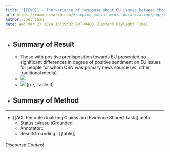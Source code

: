 ```yaml
---
title: "[[EVD]] - The variance of response about EU issues between those who got most of the news from social networks or other types of media was very small for participants who had positive predispositions toward the EU. - [[@nguyenTestingPopularNews2019]]"
url: https://roamresearch.com/#/app/dg-social-media-polarization/page/V9kqzF5Vc
author: Joel Chan
date: Wed Mar 27 2024 16:19:32 GMT-0400 (Eastern Daylight Time)
---
```


- ## Summary of Result
    - Those with positive predisposition towards EU presented no significant differences in degree of positive sentiment on EU issues for people for whom OSN was primary news source (vs. other traditional media).
    - ![](https://firebasestorage.googleapis.com/v0/b/firescript-577a2.appspot.com/o/imgs%2Fapp%2Fdg-social-media-polarization%2F9pBNo-NDbW.41.20%20AM.png?alt=media&token=e24df12f-1b2e-4120-975b-06abb2d8701b)
    - ![](https://firebasestorage.googleapis.com/v0/b/firescript-577a2.appspot.com/o/imgs%2Fapp%2Fdg-social-media-polarization%2F4-JJgdCgvq.43.10%20AM.png?alt=media&token=41caafc9-aac9-4d81-895a-bdb016a46cf7) (p.7, Table 3)
- ## Summary of Method
- ---
- [[ACL Recontextualizing Claims and Evidence Shared Task]] meta
    - Status:: #resultGrounded
    - Annotator::
    - ResultGrounding:: [[table]]

###### Discourse Context


